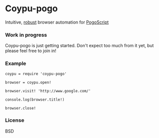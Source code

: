 # Coypu-pogo

Intuitive, [robust](http://github.com/featurist/coypu) browser automation for [PogoScript](http://github.com/featurist/pogoscript)

### Work in progress

Coypu-pogo is just getting started. Don't expect too much from it yet, but please feel free to join in!

### Example

    coypu = require 'coypu-pogo'

    browser = coypu.open!

    browser.visit! 'http://www.google.com/'

    console.log(browser.title!)

    browser.close!


### License

BSD